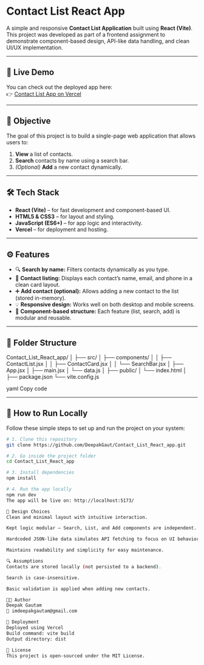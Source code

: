 # Contact List React App

A simple and responsive **Contact List Application** built using **React (Vite)**.  
This project was developed as part of a frontend assignment to demonstrate component-based design, API-like data handling, and clean UI/UX implementation.

---

## 🚀 Live Demo
You can check out the deployed app here:  
👉 [Contact List App on Vercel](https://contact-list-react-page-4u0d828ap.vercel.app)

---

## 🧠 Objective
The goal of this project is to build a single-page web application that allows users to:
1. **View** a list of contacts.
2. **Search** contacts by name using a search bar.
3. *(Optional)* **Add** a new contact dynamically.

---

## 🛠️ Tech Stack
- **React (Vite)** – for fast development and component-based UI.
- **HTML5 & CSS3** – for layout and styling.
- **JavaScript (ES6+)** – for app logic and interactivity.
- **Vercel** – for deployment and hosting.

---

## ⚙️ Features
- 🔍 **Search by name:** Filters contacts dynamically as you type.  
- 👥 **Contact listing:** Displays each contact’s name, email, and phone in a clean card layout.  
- ➕ **Add contact (optional):** Allows adding a new contact to the list (stored in-memory).  
- 💡 **Responsive design:** Works well on both desktop and mobile screens.  
- 🧩 **Component-based structure:** Each feature (list, search, add) is modular and reusable.

---

## 🧩 Folder Structure
Contact_List_React_app/
│
├── src/
│ ├── components/
│ │ ├── ContactList.jsx
│ │ ├── ContactCard.jsx
│ │ └── SearchBar.jsx
│ ├── App.jsx
│ ├── main.jsx
│ └── data.js
│
├── public/
│ └── index.html
│
├── package.json
└── vite.config.js

yaml
Copy code

---

## 🧭 How to Run Locally
Follow these simple steps to set up and run the project on your system:

```bash
# 1. Clone this repository
git clone https://github.com/DeepakGaut/Contact_List_React_app.git

# 2. Go inside the project folder
cd Contact_List_React_app

# 3. Install dependencies
npm install

# 4. Run the app locally
npm run dev
The app will be live on: http://localhost:5173/

🧱 Design Choices
Clean and minimal layout with intuitive interaction.

Kept logic modular — Search, List, and Add components are independent.

Hardcoded JSON-like data simulates API fetching to focus on UI behavior.

Maintains readability and simplicity for easy maintenance.

🔍 Assumptions
Contacts are stored locally (not persisted to a backend).

Search is case-insensitive.

Basic validation is applied when adding new contacts.

👨‍💻 Author
Deepak Gautam
📧 imdeepakgautam@gmail.com

🏁 Deployment
Deployed using Vercel
Build command: vite build
Output directory: dist

📄 License
This project is open-sourced under the MIT License.
